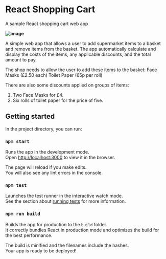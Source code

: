 # React Shopping Cart

A sample React shopping cart web app

**![image](https://user-images.githubusercontent.com/19681625/172130328-dfac46a0-e71a-4fa6-a518-d3255cd44281.png)**

A simple web app that allows a user to add supermarket items to a basket and remove items from the basket.
The app automatically calculate and display the costs of the items, any applicable discounts, and the total amount to pay.

The shop needs to allow the user to add these items to the basket:
Face Masks (£2.50 each)
Toilet Paper (65p per roll)

There are also some discounts applied on groups of items:

1. Two Face Masks for £4.
2. Six rolls of toilet paper for the price of five.

## Getting started

In the project directory, you can run:

### `npm start`

Runs the app in the development mode.\
Open [http://localhost:3000](http://localhost:3000) to view it in the browser.

The page will reload if you make edits.\
You will also see any lint errors in the console.

### `npm test`

Launches the test runner in the interactive watch mode.\
See the section about [running tests](https://facebook.github.io/create-react-app/docs/running-tests) for more information.

### `npm run build`

Builds the app for production to the `build` folder.\
It correctly bundles React in production mode and optimizes the build for the best performance.

The build is minified and the filenames include the hashes.\
Your app is ready to be deployed!
